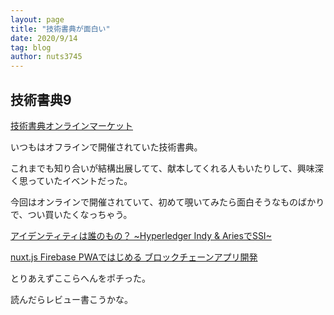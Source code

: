 ```yaml
---
layout: page
title: "技術書典が面白い"
date: 2020/9/14
tag: blog
author: nuts3745
---
```


## 技術書典9
[技術書典オンラインマーケット](https://techbookfest.org/market)

いつもはオフラインで開催されていた技術書典。

これまでも知り合いが結構出展してて、献本してくれる人もいたりして、興味深く思っていたイベントだった。

今回はオンラインで開催されていて、初めて覗いてみたら面白そうなものばかりで、つい買いたくなっちゃう。


[アイデンティティは誰のもの？ ~Hyperledger Indy & AriesでSSI~](https://techbookfest.org/product/5757221858181120?productVariantID=6310573968982016)

[nuxt.js Firebase PWAではじめる ブロックチェーンアプリ開発](https://techbookfest.org/product/6101757899833344?productVariantID=6230203057569792)

とりあえずここらへんをポチった。

読んだらレビュー書こうかな。

